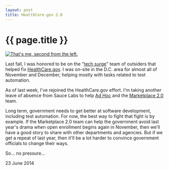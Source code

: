 ```yaml
---
layout: post
title: HealthCare.gov 2.0
---
```


<h1>{{ page.title }}</h1>

<a href="http://www.msnbc.com/all-in/watch/the-nerds-who-saved-obamacare-175808579562"><img src="{{ site.url }}/images/all-in-screenshot.png" alt="That's me, second from the left."/></a>

<p>Last fall, I was honored to be on the "<a href="http://www.whitehouse.gov/the-press-office/2013/10/21/remarks-president-affordable-care-act">tech surge</a>" team of outsiders that helped fix <a href="http://healthcare.gov">HealthCare.gov</a>. I was on-site in the D.C. area for almost all of November and December, helping mostly with tasks related to test automation.</p>

<p>As of last week, I've rejoined the HealthCare.gov effort. I'm taking another leave of absence from Sauce Labs to help <a href="http://adhocteam.us/">Ad Hoc</a> and the <a href="http://www.wired.com/2014/06/healthcare-gov-revamp/">Marketplace 2.0</a> team.</p>

<p>Long term, government needs to get better at software development, including test automation. For now, the best way to fight that fight is by example. If the Marketplace 2.0 team can help the government avoid last year's drama when open enrollment begins again in November, then we'll have a good story to share with other departments and agencies. But if we get a repeat of last year, then it'll be a lot harder to convince government officials to change their ways.</p>

<p>So... no pressure...</p>

<p class="meta">23 June 2014</p>
